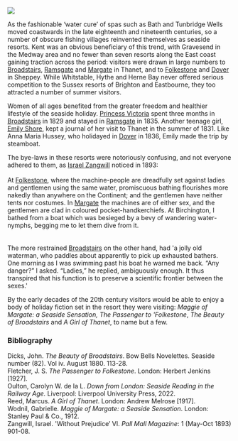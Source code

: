 <a href="https://juncture-digital.org"><img src="https://juncture-digital.org/images/ve-button.png"></a>
<param ve-config title="Seaside resorts" author="Professor Carolyn Oulton" layout="vtl" banner="/images/banners/19c.jpg"
description="Prof. Carolyn Oulton traces the begins of seaside holidays from their inland spa town origins and explores the health benefits are variable etiquettes of sea bathing.">

<param ve-entity eid="Q676689" aliases="Gravesend">
<param ve-entity eid="Q1500299" aliases="Sheppey">
<param ve-entity eid="Q665489" aliases="Tunbridge Wells">
<param ve-entity eid="Q964785" aliases="Whitstable">
<param ve-entity eid="Q929286" aliases="Herne Bay">
<param ve-entity eid="Q2195317" aliases="Goodnestone">
<param ve-entity eid="Q28339447" aliases="Lenham">
<param ve-entity eid="Q5458845" aliases="Flete">

<!-- Kent basemap starting position whole of county centred on Lenham -->
<param ve-map center="Q28339447" zoom="10">
<!-- Historical map layers -->
<param ve-map-layer active allmaps allmaps-id="d93beb8a7cb608af" title="Kent Ordnance Survey 1860">

As the fashionable ‘water cure’ of spas such as Bath and Tunbridge Wells moved coastwards in the late eighteenth and nineteenth centuries, so a number of obscure fishing villages reinvented themselves as seaside resorts. Kent was an obvious beneficiary of this trend, with Gravesend in the Medway area and no fewer than seven resorts along the East coast gaining traction across the period: visitors were drawn in large numbers to [Broadstairs](/dickens/broadstairs-19th-century), [Ramsgate](/19c/19c-ramsgate) and [Margate](/19c/19c-margate) in Thanet, and to [Folkestone](/19c/19c-folkestone) and [Dover](/19c/19c-dover) in Sheppey. While Whitstable, Hythe and Herne Bay never offered serious competition to the Sussex resorts of Brighton and Eastbourne, they too attracted a number of summer visitors.
<param ve-image url="/19c/images/Margatefromtheparade.jpg" label="Margate from the Parade" attribution="©The British Library Board c11802-06/Maps K.Top.17.4.e Images Online">
<!--- Map centred on Goodnestone to display Kent eastern coastline--->
<param ve-map center="Q2195317" zoom="5">

Women of all ages benefited from the greater freedom and healthier lifestyle of the seaside holiday. [Princess Victoria](/19c/19c-victoria-biography) spent three months in [Broadstairs](/dickens/broadstairs-19th-century) in 1829 and stayed in [Ramsgate](/19c/19c-ramsgate) in 1835. Another teenage girl, [Emily Shore](/19c/19c-shore-biography), kept a journal of her visit to Thanet in the summer of 1831. Like Anna Maria Hussey, who holidayed in [Dover](/19c/19c-dover) in 1836, Emily made the trip by steamboat.
<param ve-image url="https://upload.wikimedia.org/wikipedia/commons/4/45/Queen_Victoria_as_a_young_woman%2C_by_F.W._Wilkin_Wellcome_L0012031.jpg" label="Queen Victoria as a young woman, by F.W. Wilkin" attribution="Wellcome Collection Attribution 4.0 International (CC BY 4.0), via Wikimedia Commons" license="CC BY 4.0">
<!--- Map centred on Goodnestone to display Kent eastern coastline--->
<param ve-map center="Q2195317" zoom="5">

The bye-laws in these resorts were notoriously confusing, and not everyone adhered to them, as [Israel Zangwill](/19c/19c-zangwill-biography) noticed in 1893:
<br><br>
 At [Folkestone](/19c/19c-folkestone), where the machine-people are dreadfully set against ladies and gentlemen using the same water, promiscuous bathing flourishes more nakedly than anywhere on the Continent; and the gentlemen have neither tents nor costumes. In [Margate](/19c/19c-margate) the machines are of either sex, and the gentlemen are clad in coloured pocket-handkerchiefs. At Birchington, I bathed from a boat which was  besieged by a bevy of wandering water-nymphs, begging me to let them dive from it.
<br><br>  
The more restrained [Broadstairs](/dickens/broadstairs-19th-century) on the other hand, had 'a jolly old waterman, who paddles about apparently to pick up exhausted bathers. One morning as I was swimming past his boat he warned me back. “Any danger?” I asked. “Ladies,” he replied, ambiguously enough. It thus transpired that his function is to preserve a scientific frontier between the sexes.'
<param ve-image url="https://upload.wikimedia.org/wikipedia/commons/4/4e/Venus%27s_bathing%2C_a_woman_swimming_in_the_sea_at_Margate._Wellcome_L0017752.jpg" label="Venus's bathing, a woman swimming in the sea at Margate" attribution="Wellcome L0017752" license="CC BY 4.0">
<!--- Map centred on Fleet to display Kent NE coastline--->
<param ve-map center="Q5458845" zoom="5">


By the early decades of the 20th century visitors would be able to enjoy a body of holiday fiction set in the resort they were visiting: _Maggie of Margate: a Seaside Sensation,_ _The Passenger to 'Folkestone_, _The Beauty of Broadstairs_ and _A Girl of Thanet_, to name but a few.
<param ve-image url="https://upload.wikimedia.org/wikipedia/commons/6/6a/Westcliff-on-Sea._%28NBY_439605%29.jpg" label="Westcliff on Sea c.1900/1909" attribution="Leonard A. Lauder collection of Raphael Tuck & Sons postcards. Unknown author, Public domain, via Wikimedia Commons">

### Bibliography

Dicks, John. _The Beauty of Broadstairs_. Bow Bells Novelettes. Seaside number (82). Vol iv. August 1880. 113-28.   
Fletcher, J. S. _The Passenger to Folkestone_. London: Herbert Jenkins [1927].   
Oulton, Carolyn W. de la L. _Down from London: Seaside Reading in the Railway Age._ Liverpool: Liverpool University Press, 2022.   
Reed, Marcus. _A Girl of Thanet_. London: Andrew Melrose [1917].   
Wodnil, Gabrielle. _Maggie of Margate: a Seaside Sensation_. London: Stanley Paul & Co., 1912.   
Zangwill, Israel. 'Without Prejudice’ VI. _Pall Mall Magazine_: 1 (May-Oct 1893) 901-08.   
<param ve-image url="https://upload.wikimedia.org/wikipedia/commons/0/05/From_the_gardens%2C_Broadstairs%2C_England-LCCN2002696431.jpg" label="From the gardens, Broadstairs" attribution="Photochrom Print Collection, Public domain, via Wikimedia Commons">
